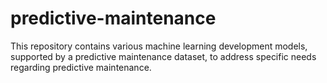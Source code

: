 # predictive-maintenance
This repository contains various machine learning development models, supported by a predictive maintenance dataset, to address specific needs regarding predictive maintenance.
